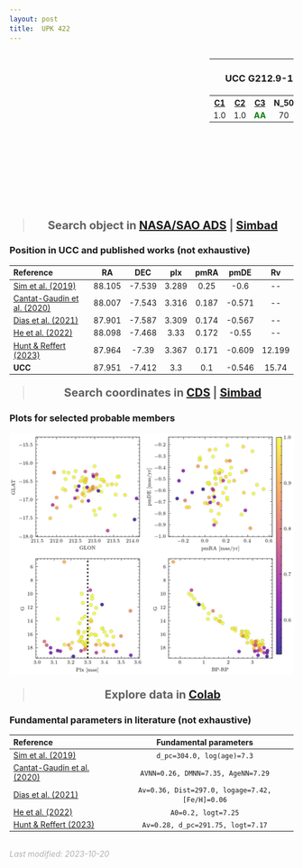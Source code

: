 ```yaml
---
layout: post
title:  UPK 422
---
```


<div style="display: flex; justify-content: space-between;">
 <div style="text-align: center;">
 <!-- Left block -->
 <div id="aladin-lite-div" style="width:355px;height:250px;"></div>
 <script type="text/javascript" src="https://aladin.cds.unistra.fr/AladinLite/api/v3/latest/aladin.js" charset="utf-8"></script>
 <script type="text/javascript">
   let aladin;
   A.init.then(() => {
      aladin = A.aladin('#aladin-lite-div', {survey: "P/DSS2/color", fov:0.823, target: "87.951 -7.412"});
   });
 </script>
</div>
<!-- Left block -->

<table style="text-align: center; width:355px;height:250px;">
  <!-- Row 1 (title) -->
  <tr>
    <td colspan="5"><h3>UCC G212.9-16.6</h3></td>
  </tr>
  <!-- Row 2 -->
  <tr>
    <th><a href="https://ucc.ar/faq#what-are-the-c1-c2-and-c3-parameters" title="Photometric class">C1</a></th>
    <th><a href="https://ucc.ar/faq#what-are-the-c1-c2-and-c3-parameters" title="Density class">C2</a></th>
    <th><a href="https://ucc.ar/faq#what-are-the-c1-c2-and-c3-parameters" title="Combined class">C3</a></th>
    <th><div title="Stars with membership probability >50%">N_50</div></th>
    <th><div title="Radius that contains half the members [arcmin]">r_50</div></th>
  </tr>
  <!-- Row 3 -->
  <tr>
    <td>1.0</td>
    <td>1.0</td>
    <td><span style="color: green; font-weight: bold;">A</span><span style="color: green; font-weight: bold;">A</span></td>
    <td>70</td>
    <td>24.7</td>
  </tr>
</table>
</div>

> <p style="text-align:center; font-weight: bold; font-size:20px">Search object in <a href="https://ui.adsabs.harvard.edu/search/q=%20collection%3Aastronomy%20body%3A%22UPK%20422%22&sort=date%20desc%2C%20bibcode%20desc&p_=0" target="_blank">NASA/SAO ADS</a> | <a href="https://simbad.cds.unistra.fr/simbad/sim-id-refs?Ident=upk422" target="_blank">Simbad</a></p>


### Position in UCC and published works (not exhaustive)

| Reference    | RA    | DEC   | plx  | pmRA  | pmDE   |  Rv  |
| :---         | :---: | :---: | :---: | :---: | :---: | :---: |
|[Sim et al. (2019)](https://ui.adsabs.harvard.edu/abs/2019JKAS...52..145S/abstract) | 88.105 | -7.539 | 3.289 | 0.25 | -0.6 | -- |
|[Cantat-Gaudin et al. (2020)](https://ui.adsabs.harvard.edu/abs/2020A%26A...640A...1C) | 88.007 | -7.543 | 3.316 | 0.187 | -0.571 | -- |
|[Dias et al. (2021)](https://ui.adsabs.harvard.edu/abs/2021MNRAS.504..356D) | 87.901 | -7.587 | 3.309 | 0.174 | -0.567 | -- |
|[He et al. (2022)](https://ui.adsabs.harvard.edu/abs/2022ApJS..262....7H/abstract) | 88.098 | -7.468 | 3.33 | 0.172 | -0.55 | -- |
|[Hunt & Reffert (2023)](https://ui.adsabs.harvard.edu/abs/2023arXiv230313424H/abstract) | 87.964 | -7.39 | 3.367 | 0.171 | -0.609 | 12.199 |
| **UCC** |87.951 | -7.412 | 3.3 | 0.1 | -0.546 | 15.74 |

> <p style="text-align:center; font-weight: bold; font-size:20px">Search coordinates in <a href="https://cdsportal.u-strasbg.fr/?target=87.951,-7.412" target="_blank">CDS</a> | <a href="https://simbad.cds.unistra.fr/mobile/object_list.html?coord=87.951%20-7.412&output=json&radius=5&userEntry=upk422" target="_blank">Simbad</a></p>

### Plots for selected probable members

![CLUSTER](https://raw.githubusercontent.com/ucc23/Q3N/main/plots/upk422.webp)


> <p style="text-align:center; font-weight: bold; font-size:20px">Explore data in <a href="https://colab.research.google.com/github/UCC23/Q3N/blob/master/notebooks/upk422.ipynb" target="_blank">Colab</a></p>


### Fundamental parameters in literature (not exhaustive)

| Reference |  Fundamental parameters |
| :---         |     :---:      |
| [Sim et al. (2019)](https://ui.adsabs.harvard.edu/abs/2019JKAS...52..145S/abstract) | `d_pc=304.0, log(age)=7.3` |
| [Cantat-Gaudin et al. (2020)](https://ui.adsabs.harvard.edu/abs/2020A%26A...640A...1C) | `AVNN=0.26, DMNN=7.35, AgeNN=7.29` |
| [Dias et al. (2021)](https://ui.adsabs.harvard.edu/abs/2021MNRAS.504..356D) | `Av=0.36, Dist=297.0, logage=7.42, [Fe/H]=0.06` |
| [He et al. (2022)](https://ui.adsabs.harvard.edu/abs/2022ApJS..262....7H/abstract) | `A0=0.2, logt=7.25` |
| [Hunt & Reffert (2023)](https://ui.adsabs.harvard.edu/abs/2023arXiv230313424H/abstract) | `Av=0.28, d_pc=291.75, logt=7.17` |

<br>
<font color="b3b1b1"><i>Last modified: 2023-10-20</i></font>

